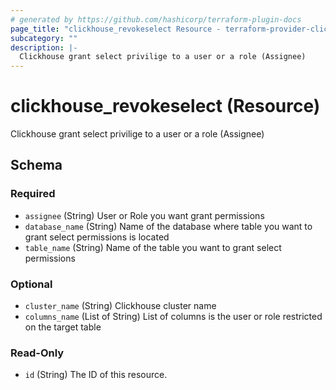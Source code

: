 ```yaml
---
# generated by https://github.com/hashicorp/terraform-plugin-docs
page_title: "clickhouse_revokeselect Resource - terraform-provider-clickhouse"
subcategory: ""
description: |-
  Clickhouse grant select privilige to a user or a role (Assignee)
---
```


# clickhouse_revokeselect (Resource)

Clickhouse grant select privilige to a user or a role (Assignee)



<!-- schema generated by tfplugindocs -->
## Schema

### Required

- `assignee` (String) User or Role you want grant permissions
- `database_name` (String) Name of the database where table you want to grant select permissions is located
- `table_name` (String) Name of the table you want to grant select permissions

### Optional

- `cluster_name` (String) Clickhouse cluster name
- `columns_name` (List of String) List of columns is the user or role restricted on the target table

### Read-Only

- `id` (String) The ID of this resource.
